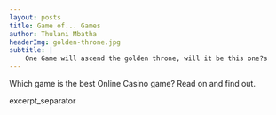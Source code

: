 ```yaml
---
layout: posts
title: Game of... Games
author: Thulani Mbatha
headerImg: golden-throne.jpg
subtitle: |
    One Game will ascend the golden throne, will it be this one?s
---
```


Which game is the best Online Casino game? Read on and find out.

excerpt_separator